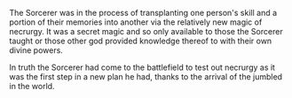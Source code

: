 The Sorcerer was in the process of transplanting one person's skill and a portion of their memories into another via the relatively new magic of necrurgy. It was a secret magic and so only available to those the Sorcerer taught or those other god provided knowledge thereof to with their own divine powers.

In truth the Sorcerer had come to the battlefield to test out necrurgy as it was the first step in a new plan he had, thanks to the arrival of the jumbled in the world.